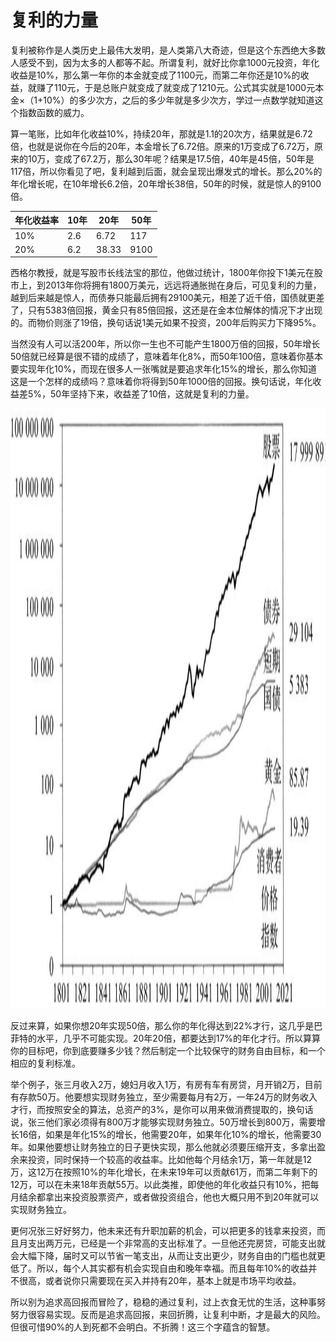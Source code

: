 # 复利的力量

复利被称作是人类历史上最伟大发明，是人类第八大奇迹，但是这个东西绝大多数人感受不到，因为太多的人都等不起。所谓复利，就好比你拿1000元投资，年化收益是10%，那么第一年你的本金就变成了1100元，而第二年你还是10%的收益，就赚了110元，于是总账户就变成了就变成了1210元。公式其实就是1000元本金×（1+10%）的多少次方，之后的多少年就是多少次方，学过一点数学就知道这个指数函数的威力。

算一笔账，比如年化收益10%，持续20年，那就是1.1的20次方，结果就是6.72倍，也就是说你在今后的20年，本金增长了6.72倍。原来的1万变成了6.72万，原来的10万，变成了67.2万，那么30年呢？结果是17.5倍，40年是45倍，50年是117倍，所以你看见了吧，复利越到后面，就会呈现出爆发式的增长。那么20%的年化增长呢，在10年增长6.2倍，20年增长38倍，50年的时候，就是惊人的9100倍。

| 年化收益率 | 10年 | 20年 | 50年 |
| ---- | ---- | ---- | ---- |
| 10% | 2.6 | 6.72 | 117 |
| 20% | 6.2 | 38.33 | 9100 |

西格尔教授，就是写股市长线法宝的那位，他做过统计，1800年你投下1美元在股市上，到2013年你将拥有1800万美元，远远将通胀抛在身后，可见复利的力量，越到后来越是惊人，而债券只能最后拥有29100美元，相差了近千倍，国债就更差了，只有5383倍回报，黄金只有85倍回报，这还是在金本位解体的情况下才出现的。而物价则涨了19倍，换句话说1美元如果不投资，200年后购买力下降95%。

当然没有人可以活200年，所以你一生也不可能产生1800万倍的回报，50年增长50倍就已经算是很不错的成绩了，意味着年化8%，而50年100倍，意味着你基本要实现年化10%，而现在很多人一张嘴就是要追求年化15%的增长，那么你知道这是一个怎样的成绩吗？意味着你将得到50年1000倍的回报。换句话说，年化收益差5%，50年坚持下来，收益差了10倍，这就是复利的力量。

<div align=center>
	<img width = '1280' height ='960' src ="../assets/invest/2-1.png" alt="复利的力量"/>
</div>

反过来算，如果你想20年实现50倍，那么你的年化得达到22%才行，这几乎是巴菲特的水平，几乎不可能实现。20年20倍，都要达到17%的年化才行。所以算算你的目标吧，你到底要赚多少钱？然后制定一个比较保守的财务自由目标，和一个相应的复利标准。

举个例子，张三月收入2万，媳妇月收入1万，有房有车有房贷，月开销2万，目前有存款50万。他要想实现财务独立，至少需要每月有2万，一年24万的财务收入才行，而按照安全的算法，总资产的3%，是你可以用来做消费提取的，换句话说，张三他们家必须得有800万才能够实现财务独立。50万增长到800万，需要增长16倍，如果是年化15%的增长，他需要20年，如果年化10%的增长，他需要30年。如果他要想让财务独立的日子更快实现，那么他就必须要压缩开支，多拿出盈余来投资，同时保持一个较高的收益率。比如他每个月结余1万，第一年就是12万，这12万在按照10%的年化增长，在未来19年可以贡献61万，而第二年剩下的12万，可以在未来18年贡献55万。以此类推，即使他的年化收益只有10%，把每月结余都拿出来投资股票资产，或者做投资组合，他也大概只用不到20年就可以实现财务独立。

更何况张三好好努力，他未来还有升职加薪的机会，可以把更多的钱拿来投资，而且月支出两万元，已经是一个非常高的支出标准了。一旦他还完房贷，可能支出就会大幅下降，届时又可以节省一笔支出，从而让支出更少，财务自由的门槛也就更低了。所以，每个人其实都有机会实现自由和晚年幸福。而且每年10%的收益并不很高，或者说你只需要现在买入并持有20年，基本上就是市场平均收益。

所以别为追求高回报而冒险了，稳稳的通过复利，过上衣食无忧的生活，这种事努努力很容易实现。反而是追求高回报，来回折腾，让复利中断，才是最大的风险。但很可惜90%的人到死都不会明白。不折腾！这三个字蕴含的智慧。